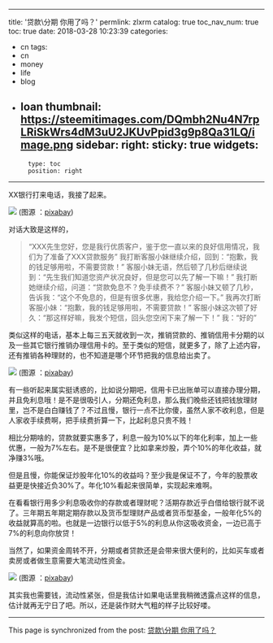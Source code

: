 
---
title: '贷款\\分期 你用了吗？'
permlink: zlxrm
catalog: true
toc_nav_num: true
toc: true
date: 2018-03-28 10:23:39
categories:
- cn
tags:
- cn
- money
- life
- blog
- loan
thumbnail: https://steemitimages.com/DQmbh2Nu4N7rpLRiSkWrs4dM3uU2JKUvPpid3g9p8Qa31LQ/image.png
sidebar:
    right:
        sticky: true
widgets:
    -
        type: toc
        position: right
---


XX银行打来电话，我接了起来。

![](https://steemitimages.com/DQmbh2Nu4N7rpLRiSkWrs4dM3uU2JKUvPpid3g9p8Qa31LQ/image.png)
(图源 ：[pixabay](https://pixabay.com))

对话大致是这样的，
>“XXX先生您好，您是我行优质客户，鉴于您一直以来的良好信用情况，我们为了准备了XXX贷款服务”
我打断客服小妹继续介绍，回到：“抱歉，我的钱足够用啦，不需要贷款！”
客服小妹无语，然后顿了几秒后继续说到：“先生我们知道您资产状况良好，但是您可以先了解一下嘛！”
我打断她继续介绍，问道：“贷款免息不？免手续费不？”
客服小妹又顿了几秒，告诉我：“这个不免息的，但是有很多优惠，我给您介绍一下。”
我再次打断客服小妹：“抱歉，我的钱足够用啦，不需要贷款！”
客服小妹这次顿了好久：“那这样好嘛，我发个短信，回头您空闲下来了解一下！”
我：“好的”

类似这样的电话，基本上每三五天就收到一次，推销贷款的、推销信用卡分期的以及一些其它银行推销办理信用卡的。至于类似的短信，就更多了，除了上述内容，还有推销各种理财的，也不知道是哪个环节把我的信息给出卖了。

![](https://steemitimages.com/DQmQqAE2m6B7pNxmquvMtSJXnSFfLCZTukrZBDCBTHNeE71/image.png)
(图源 ：[pixabay](https://pixabay.com))

有一些听起来属实挺诱惑的，比如说分期吧，信用卡已出账单可以直接办理分期，并且免利息哦！是不是很吸引人，分期还免利息，那么我们晚些还钱把钱放理财里，岂不是白白赚钱了？不过且慢，银行一点不比你傻，虽然人家不收利息，但是人家收手续费啊，把手续费折算一下，比起利息只贵不贱！

相比分期啥的，贷款就要实惠多了，利息一般为10%以下的年化利率，加上一些优惠，一般为7%左右。是不是很便宜？比如拿来炒股，弄个10%的年化收益，就净赚3%哦。

但是且慢，你能保证炒股年化10%的收益吗？至少我是保证不了，今年的股票收益更是快接近负30%了。年化10%看起来很简单，实现起来难啊。

在看看银行用多少利息吸收你的存款或者理财呢？活期存款近乎白借给银行就不说了。三年期五年期定期存款以及货币型理财产品或者货币型基金，一般年化5%的收益就算高的啦。也就是一边银行以低于5%的利息从你这吸收资金，一边已高于7%的利息向你放贷！

当然了，如果资金周转不开，分期或者贷款还是会带来很大便利的，比如买车或者卖房或者做生意需要大笔流动性资金。

![](https://steemitimages.com/DQmRrd6RXs9JtbqGEwQR3mq9894RZ8VhtAu4d9fY9Re9jQW/image.png)
(图源 ：[pixabay](https://pixabay.com))

其实我也需要钱，流动性紧张，但是我估计如果电话里我稍微透露点这样的信息，估计就再无宁日了吧。所以，还是装作财大气粗的样子比较好喽。

- - -

This page is synchronized from the post: [贷款\\分期 你用了吗？](https://steemit.com/@oflyhigh/zlxrm)
